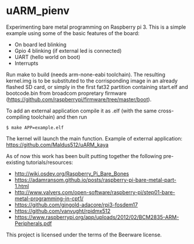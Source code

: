 # uARM_pienv

Experimenting bare metal programming on Raspberry pi 3. This is a simple example using some of the basic features of the board:
  - On board led blinking
  - Gpio 4 blinking (if external led is connected)
  - UART (hello world on boot)
  - Interrupts
  
Run make to build (needs arm-none-eabi toolchain). The resulting kernel.img is to be substituted to the corrisponding image in an 
already flashed SD card, or simply in the first fat32 partition containing start.elf and bootcode.bin from broadcom propretary
firmware (https://github.com/raspberrypi/firmware/tree/master/boot).

To add an external application compile it as .elf (with the same cross-compiling toolchain) and then run
```
$ make APP=example.elf
```
The kernel will launch the main function. Example of external application: https://github.com/Maldus512/uARM_kaya

As of now this work has been built putting together the following pre-existing tutorials/resources:
  - http://wiki.osdev.org/Raspberry_Pi_Bare_Bones
  - https://adamransom.github.io/posts/raspberry-pi-bare-metal-part-1.html
  - http://www.valvers.com/open-software/raspberry-pi/step01-bare-metal-programming-in-cpt1/
  - https://github.com/gingold-adacore/rpi3-fosdem17
  - https://github.com/vanvught/rpidmx512
  - https://www.raspberrypi.org/app/uploads/2012/02/BCM2835-ARM-Peripherals.pdf
  
 This project is licensed under the terms of the Beerware license.

